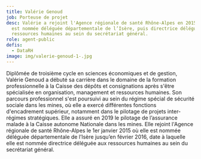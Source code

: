 ```yaml
---
title: Valérie Genoud
job: Porteuse de projet
desc: Valérie a rejoint l'Agence régionale de santé Rhône-Alpes en 2015 où elle
  est nommée déléguée départementale de l’Isère, puis directrice déléguée aux
  ressources humaines au sein du secrétariat général.
role: agent-public
defis:
  - DataRH
image: img/valerie-genoud-1-.jpg
---
```

Diplômée de troisième cycle en sciences économiques et de gestion, Valérie Genoud a débuté sa carrière dans le domaine de la formation professionnelle à la Caisse des dépôts et consignations après s'être spécialisée en organisation, management et ressources humaines. Son parcours professionnel s'est poursuivi au sein du régime spécial de sécurité sociale dans les mines, où elle a exercé différentes fonctions d'encadrement supérieur, notamment dans le pilotage de projets inter-régimes stratégiques. Elle a assuré en 2019 le pilotage de l’assurance malade à la Caisse autonome Nationale dans les mines. Elle rejoint l'Agence régionale de santé Rhône-Alpes le 1er janvier 2015 où elle est nommée déléguée départementale de l’Isère jusqu’en février 2016, date à laquelle elle est nommée directrice déléguée aux ressources humaines au sein du secrétariat général.

